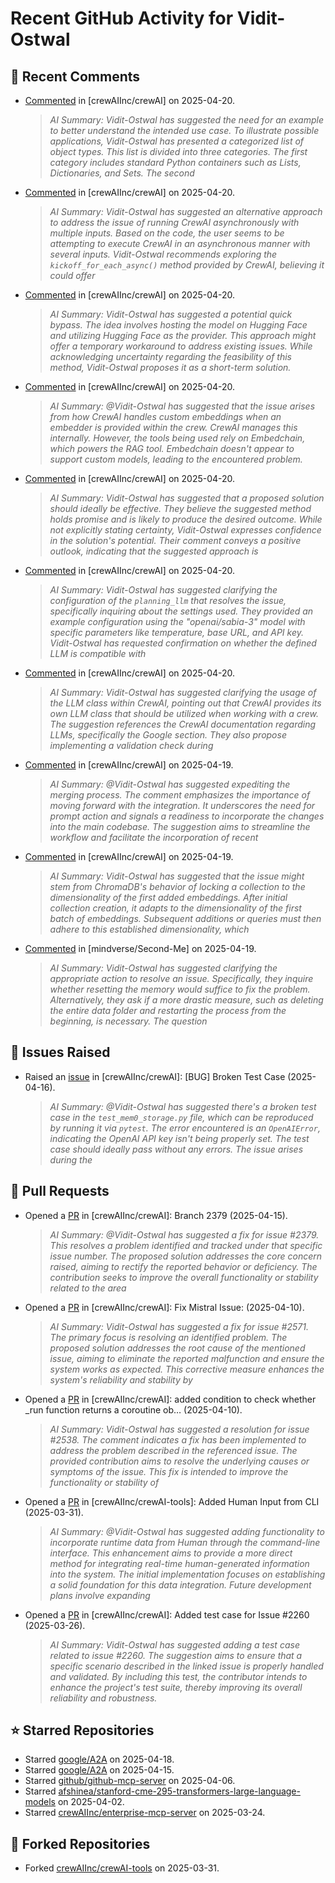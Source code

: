 # Recent GitHub Activity for Vidit-Ostwal

## 💬 Recent Comments
- [Commented](https://github.com/crewAIInc/crewAI/issues/2650#issuecomment-2817193005) in [crewAIInc/crewAI] on 2025-04-20.
  > *AI Summary: Vidit-Ostwal has suggested the need for an example to better understand the intended use case. To illustrate possible applications, Vidit-Ostwal has presented a categorized list of object types. This list is divided into three categories. The first category includes standard Python containers such as Lists, Dictionaries, and Sets. The second*
- [Commented](https://github.com/crewAIInc/crewAI/issues/2632#issuecomment-2817190941) in [crewAIInc/crewAI] on 2025-04-20.
  > *AI Summary: Vidit-Ostwal has suggested an alternative approach to address the issue of running CrewAI asynchronously with multiple inputs. Based on the code, the user seems to be attempting to execute CrewAI in an asynchronous manner with several inputs. Vidit-Ostwal recommends exploring the `kickoff_for_each_async()` method provided by CrewAI, believing it could offer*
- [Commented](https://github.com/crewAIInc/crewAI/issues/718#issuecomment-2817075569) in [crewAIInc/crewAI] on 2025-04-20.
  > *AI Summary: Vidit-Ostwal has suggested a potential quick bypass. The idea involves hosting the model on Hugging Face and utilizing Hugging Face as the provider. This approach might offer a temporary workaround to address existing issues. While acknowledging uncertainty regarding the feasibility of this method, Vidit-Ostwal proposes it as a short-term solution.*
- [Commented](https://github.com/crewAIInc/crewAI/issues/718#issuecomment-2817075062) in [crewAIInc/crewAI] on 2025-04-20.
  > *AI Summary: @Vidit-Ostwal has suggested that the issue arises from how CrewAI handles custom embeddings when an embedder is provided within the crew. CrewAI manages this internally. However, the tools being used rely on Embedchain, which powers the RAG tool. Embedchain doesn't appear to support custom models, leading to the encountered problem.*
- [Commented](https://github.com/crewAIInc/crewAI/issues/2642#issuecomment-2817037446) in [crewAIInc/crewAI] on 2025-04-20.
  > *AI Summary: Vidit-Ostwal has suggested that a proposed solution should ideally be effective. They believe the suggested method holds promise and is likely to produce the desired outcome. While not explicitly stating certainty, Vidit-Ostwal expresses confidence in the solution's potential. Their comment conveys a positive outlook, indicating that the suggested approach is*
- [Commented](https://github.com/crewAIInc/crewAI/issues/2647#issuecomment-2817035431) in [crewAIInc/crewAI] on 2025-04-20.
  > *AI Summary: Vidit-Ostwal has suggested clarifying the configuration of the `planning_llm` that resolves the issue, specifically inquiring about the settings used. They provided an example configuration using the "openai/sabia-3" model with specific parameters like temperature, base URL, and API key. Vidit-Ostwal has requested confirmation on whether the defined LLM is compatible with*
- [Commented](https://github.com/crewAIInc/crewAI/issues/2645#issuecomment-2817032826) in [crewAIInc/crewAI] on 2025-04-20.
  > *AI Summary: Vidit-Ostwal has suggested clarifying the usage of the LLM class within CrewAI, pointing out that CrewAI provides its own LLM class that should be utilized when working with a crew. The suggestion references the CrewAI documentation regarding LLMs, specifically the Google section. They also propose implementing a validation check during*
- [Commented](https://github.com/crewAIInc/crewAI/issues/2421#issuecomment-2816831311) in [crewAIInc/crewAI] on 2025-04-19.
  > *AI Summary: @Vidit-Ostwal has suggested expediting the merging process. The comment emphasizes the importance of moving forward with the integration. It underscores the need for prompt action and signals a readiness to incorporate the changes into the main codebase. The suggestion aims to streamline the workflow and facilitate the incorporation of recent*
- [Commented](https://github.com/crewAIInc/crewAI/issues/2307#issuecomment-2816829318) in [crewAIInc/crewAI] on 2025-04-19.
  > *AI Summary: Vidit-Ostwal has suggested that the issue might stem from ChromaDB's behavior of locking a collection to the dimensionality of the first added embeddings. After initial collection creation, it adapts to the dimensionality of the first batch of embeddings. Subsequent additions or queries must then adhere to this established dimensionality, which*
- [Commented](https://github.com/mindverse/Second-Me/issues/157#issuecomment-2816816529) in [mindverse/Second-Me] on 2025-04-19.
  > *AI Summary: Vidit-Ostwal has suggested clarifying the appropriate action to resolve an issue. Specifically, they inquire whether resetting the memory would suffice to fix the problem. Alternatively, they ask if a more drastic measure, such as deleting the entire data folder and restarting the process from the beginning, is necessary. The question*

## 🐛 Issues Raised
- Raised an [issue](https://github.com/crewAIInc/crewAI/issues/2616) in [crewAIInc/crewAI]: [BUG] Broken Test Case (2025-04-16).
  > *AI Summary: @Vidit-Ostwal has suggested there's a broken test case in the `test_mem0_storage.py` file, which can be reproduced by running it via `pytest`. The error encountered is an `OpenAIError`, indicating the OpenAI API key isn't being properly set. The test case should ideally pass without any errors. The issue arises during the*

## 🚀 Pull Requests
- Opened a [PR](https://github.com/crewAIInc/crewAI/pull/2610) in [crewAIInc/crewAI]: Branch 2379 (2025-04-15).
  > *AI Summary: @Vidit-Ostwal has suggested a fix for issue #2379. This resolves a problem identified and tracked under that specific issue number. The proposed solution addresses the core concern raised, aiming to rectify the reported behavior or deficiency. The contribution seeks to improve the overall functionality or stability related to the area*
- Opened a [PR](https://github.com/crewAIInc/crewAI/pull/2580) in [crewAIInc/crewAI]: Fix Mistral Issue: (2025-04-10).
  > *AI Summary: Vidit-Ostwal has suggested a fix for issue #2571. The primary focus is resolving an identified problem. The proposed solution addresses the root cause of the mentioned issue, aiming to eliminate the reported malfunction and ensure the system works as expected. This corrective measure enhances the system's reliability and stability by*
- Opened a [PR](https://github.com/crewAIInc/crewAI/pull/2570) in [crewAIInc/crewAI]: added condition to check whether _run function returns a coroutine ob… (2025-04-10).
  > *AI Summary: Vidit-Ostwal has suggested a resolution for issue #2538. The comment indicates a fix has been implemented to address the problem described in the referenced issue. The provided contribution aims to resolve the underlying causes or symptoms of the issue. This fix is intended to improve the functionality or stability of*
- Opened a [PR](https://github.com/crewAIInc/crewAI-tools/pull/251) in [crewAIInc/crewAI-tools]: Added Human Input from CLI (2025-03-31).
  > *AI Summary: @Vidit-Ostwal has suggested adding functionality to incorporate runtime data from Human through the command-line interface. This enhancement aims to provide a more direct method for integrating real-time human-generated information into the system. The initial implementation focuses on establishing a solid foundation for this data integration. Future development plans involve expanding*
- Opened a [PR](https://github.com/crewAIInc/crewAI/pull/2484) in [crewAIInc/crewAI]: Added test case for Issue #2260 (2025-03-26).
  > *AI Summary: Vidit-Ostwal has suggested adding a test case related to issue #2260. The suggestion aims to ensure that a specific scenario described in the linked issue is properly handled and validated. By including this test, the contributor intends to enhance the project's test suite, thereby improving its overall reliability and robustness.*

## ⭐ Starred Repositories
- Starred [google/A2A](https://github.com/google/A2A) on 2025-04-18.
- Starred [google/A2A](https://github.com/google/A2A) on 2025-04-15.
- Starred [github/github-mcp-server](https://github.com/github/github-mcp-server) on 2025-04-06.
- Starred [afshinea/stanford-cme-295-transformers-large-language-models](https://github.com/afshinea/stanford-cme-295-transformers-large-language-models) on 2025-04-02.
- Starred [crewAIInc/enterprise-mcp-server](https://github.com/crewAIInc/enterprise-mcp-server) on 2025-03-24.

## 🍴 Forked Repositories
- Forked [crewAIInc/crewAI-tools](https://github.com/Vidit-Ostwal/crewAI-tools) on 2025-03-31.
